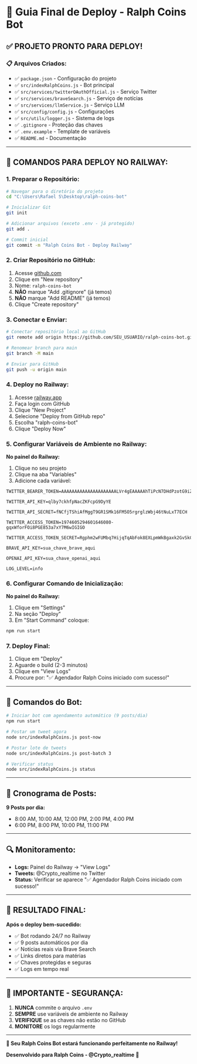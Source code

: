 # 🚀 Guia Final de Deploy - Ralph Coins Bot

## ✅ **PROJETO PRONTO PARA DEPLOY!**

### 📋 **Arquivos Criados:**
- ✅ `package.json` - Configuração do projeto
- ✅ `src/indexRalphCoins.js` - Bot principal
- ✅ `src/services/twitterOAuthOfficial.js` - Serviço Twitter
- ✅ `src/services/braveSearch.js` - Serviço de notícias
- ✅ `src/services/llmService.js` - Serviço LLM
- ✅ `src/config/config.js` - Configurações
- ✅ `src/utils/logger.js` - Sistema de logs
- ✅ `.gitignore` - Proteção das chaves
- ✅ `.env.example` - Template de variáveis
- ✅ `README.md` - Documentação

---

## 🚀 **COMANDOS PARA DEPLOY NO RAILWAY:**

### 1. **Preparar o Repositório:**
```bash
# Navegar para o diretório do projeto
cd "C:\Users\Rafael S\Desktop\ralph-coins-bot"

# Inicializar Git
git init

# Adicionar arquivos (exceto .env - já protegido)
git add .

# Commit inicial
git commit -m "Ralph Coins Bot - Deploy Railway"
```

### 2. **Criar Repositório no GitHub:**
1. Acesse [github.com](https://github.com)
2. Clique em "New repository"
3. Nome: `ralph-coins-bot`
4. **NÃO** marque "Add .gitignore" (já temos)
5. **NÃO** marque "Add README" (já temos)
6. Clique "Create repository"

### 3. **Conectar e Enviar:**
```bash
# Conectar repositório local ao GitHub
git remote add origin https://github.com/SEU_USUARIO/ralph-coins-bot.git

# Renomear branch para main
git branch -M main

# Enviar para GitHub
git push -u origin main
```

### 4. **Deploy no Railway:**
1. Acesse [railway.app](https://railway.app)
2. Faça login com GitHub
3. Clique "New Project"
4. Selecione "Deploy from GitHub repo"
5. Escolha "ralph-coins-bot"
6. Clique "Deploy Now"

### 5. **Configurar Variáveis de Ambiente no Railway:**
**No painel do Railway:**
1. Clique no seu projeto
2. Clique na aba "Variables"
3. Adicione cada variável:

```env
TWITTER_BEARER_TOKEN=AAAAAAAAAAAAAAAAAAAAALVr4gEAAAAAhTiPcN7DHdPzotG9iZWI6QuluGY%3DioQuKIDFPLpDb6FU4r9TM44nxHcbKEqavcU5t0PyBMStRvibiL

TWITTER_API_KEY=qlby7ckhfpNacZKFcpG9DyYE

TWITTER_API_SECRET=fNCfjTShiAfMggT9GR1SMk16FM5O5rgrglzWbj46tNuLxT7ECH

TWITTER_ACCESS_TOKEN=1974605294601646080-gqxWforFOi8PGE853a7xY7M6wIGIGO

TWITTER_ACCESS_TOKEN_SECRET=Rgphm2wFUMbq7HijqTqAbFok8EXLpmWkBgaxk2GvSkC58

BRAVE_API_KEY=sua_chave_brave_aqui

OPENAI_API_KEY=sua_chave_openai_aqui

LOG_LEVEL=info
```

### 6. **Configurar Comando de Inicialização:**
**No painel do Railway:**
1. Clique em "Settings"
2. Na seção "Deploy"
3. Em "Start Command" coloque:
```bash
npm run start
```

### 7. **Deploy Final:**
1. Clique em "Deploy"
2. Aguarde o build (2-3 minutos)
3. Clique em "View Logs"
4. Procure por: "✅ Agendador Ralph Coins iniciado com sucesso!"

---

## 🎯 **Comandos do Bot:**

```bash
# Iniciar bot com agendamento automático (9 posts/dia)
npm run start

# Postar um tweet agora
node src/indexRalphCoins.js post-now

# Postar lote de tweets
node src/indexRalphCoins.js post-batch 3

# Verificar status
node src/indexRalphCoins.js status
```

---

## 📅 **Cronograma de Posts:**

**9 Posts por dia:**
- 8:00 AM, 10:00 AM, 12:00 PM, 2:00 PM, 4:00 PM
- 6:00 PM, 8:00 PM, 10:00 PM, 11:00 PM

---

## 🔍 **Monitoramento:**

- **Logs:** Painel do Railway → "View Logs"
- **Tweets:** @Crypto_realtime no Twitter
- **Status:** Verificar se aparece "✅ Agendador Ralph Coins iniciado com sucesso!"

---

## 🎉 **RESULTADO FINAL:**

**Após o deploy bem-sucedido:**
- ✅ Bot rodando 24/7 no Railway
- ✅ 9 posts automáticos por dia
- ✅ Notícias reais via Brave Search
- ✅ Links diretos para matérias
- ✅ Chaves protegidas e seguras
- ✅ Logs em tempo real

---

## 🚨 **IMPORTANTE - SEGURANÇA:**

1. **NUNCA** commite o arquivo `.env`
2. **SEMPRE** use variáveis de ambiente no Railway
3. **VERIFIQUE** se as chaves não estão no GitHub
4. **MONITORE** os logs regularmente

---

**🚀 Seu Ralph Coins Bot estará funcionando perfeitamente no Railway!**

**Desenvolvido para Ralph Coins - @Crypto_realtime** 🚀
